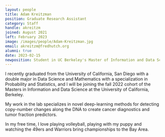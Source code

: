 ```yaml
---
layout: people
title: Adam Kreitzman
position: Graduate Research Assistant
category: Staff
handle: akreitzm
joined: August 2021
left: February 2023
image: /images/people/Adam-Kreitzman.jpg
email: akreitzm@fredhutch.org
alumni: true
date: 2023-02-15
newposition: Student in UC Berkeley's Master of Information and Data Science Program
---
```


I recently graduated from the University of California, San Diego with a double major in Data Science and Mathematics with a specialization in Probability and Statistics, and I will be joining the fall 2022 cohort of the Masters in Information and Data Science at the University of California, Berkeley.

My work in the lab specializes in novel deep-learning methods for detecting copy-number changes along the DNA to create cancer diagnostics and tumor fraction predictors.

In my free time, I love playing volleyball, playing with my puppy and watching the 49ers and Warriors bring championships to the Bay Area.

